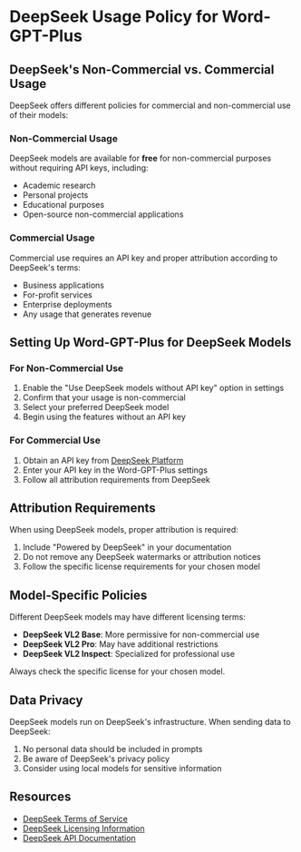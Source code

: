 # DeepSeek Usage Policy for Word-GPT-Plus

## DeepSeek's Non-Commercial vs. Commercial Usage

DeepSeek offers different policies for commercial and non-commercial use of their models:

### Non-Commercial Usage

DeepSeek models are available for **free** for non-commercial purposes without requiring API keys, including:

- Academic research
- Personal projects
- Educational purposes
- Open-source non-commercial applications

### Commercial Usage

Commercial use requires an API key and proper attribution according to DeepSeek's terms:

- Business applications
- For-profit services
- Enterprise deployments
- Any usage that generates revenue

## Setting Up Word-GPT-Plus for DeepSeek Models

### For Non-Commercial Use

1. Enable the "Use DeepSeek models without API key" option in settings
2. Confirm that your usage is non-commercial
3. Select your preferred DeepSeek model
4. Begin using the features without an API key

### For Commercial Use

1. Obtain an API key from [DeepSeek Platform](https://platform.deepseek.com/)
2. Enter your API key in the Word-GPT-Plus settings
3. Follow all attribution requirements from DeepSeek

## Attribution Requirements

When using DeepSeek models, proper attribution is required:

1. Include "Powered by DeepSeek" in your documentation
2. Do not remove any DeepSeek watermarks or attribution notices
3. Follow the specific license requirements for your chosen model

## Model-Specific Policies

Different DeepSeek models may have different licensing terms:

- **DeepSeek VL2 Base**: More permissive for non-commercial use
- **DeepSeek VL2 Pro**: May have additional restrictions
- **DeepSeek VL2 Inspect**: Specialized for professional use

Always check the specific license for your chosen model.

## Data Privacy

DeepSeek models run on DeepSeek's infrastructure. When sending data to DeepSeek:

1. No personal data should be included in prompts
2. Be aware of DeepSeek's privacy policy
3. Consider using local models for sensitive information

## Resources

- [DeepSeek Terms of Service](https://platform.deepseek.com/terms)
- [DeepSeek Licensing Information](https://platform.deepseek.com/legal)
- [DeepSeek API Documentation](https://platform.deepseek.com/docs)
